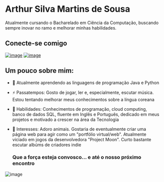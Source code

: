 # Arthur Silva Martins de Sousa
Atualmente cursando o Bacharelado em Ciência da Computação, buscando sempre inovar no ramo e melhorar minhas habilidades.

## Conecte-se comigo

[![image](https://github.com/user-attachments/assets/42baf4e0-e279-4999-b223-e8022296b2e6)](https://www.linkedin.com/in/arthur-silva-a50719327/)   [![image](https://github.com/user-attachments/assets/1d23e843-5738-425e-8502-4b72c5efdede)](https://github.com/ArthurS-T)

## Um pouco sobre mim:

- 🌱 Atualmente aprendendo as linguagens de programação Java e Python
- ⚡ Passatempos: Gosto de jogar, ler e, especialmente, escutar música. Estou tentando melhorar meus conhecimentos sobre a língua coreana
- 💪 Habilidades: Conhecimentos de programação, cloud computing, banco de dados SQL, fluente em Inglês e Português, dedicado em meus projetos e motivado a crescer na área da Tecnologia
- 🤔 Interesses: Adoro animais. Gostaria de eventualmente criar uma página web para agir como um "portfólio virtual/web". Atualmente viciado em jogos da desenvolvedora "Project Moon". Curto bastante escutar albúms de criadores indie

  
    ### Que a força esteja convosco... e até o nosso próximo encontro
![image](https://github.com/user-attachments/assets/d28fccf6-cc27-47eb-b145-e5c8139cd0b9)

